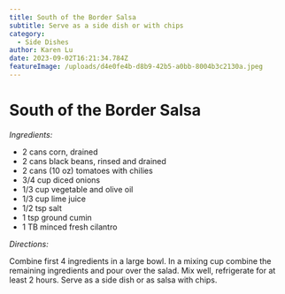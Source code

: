 ```yaml
---
title: South of the Border Salsa
subtitle: Serve as a side dish or with chips
category:
  - Side Dishes
author: Karen Lu
date: 2023-09-02T16:21:34.784Z
featureImage: /uploads/d4e0fe4b-d8b9-42b5-a0bb-8004b3c2130a.jpeg
---
```

# South of the Border Salsa

*Ingredients:*

* 2 cans corn, drained
* 2 cans black beans, rinsed and drained
* 2 cans (10 oz) tomatoes with chilies
* 3/4 cup diced onions
* 1/3 cup vegetable and olive oil
* 1/3 cup lime juice
* 1/2 tsp salt
* 1 tsp ground cumin
* 1 TB minced fresh cilantro

*Directions:*

Combine first 4 ingredients in a large bowl.  In a mixing cup combine the remaining ingredients and pour over the salad.  Mix well, refrigerate for at least 2 hours.  Serve as a side dish or as salsa with chips.